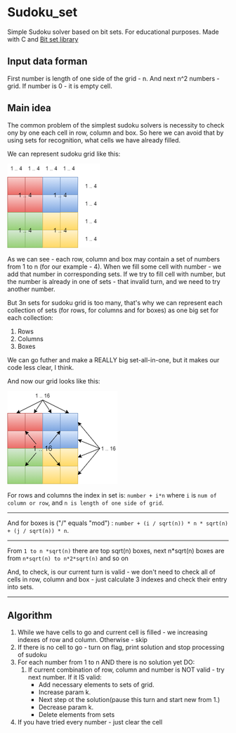 # Sudoku_set
Simple Sudoku solver based on bit sets. For educational purposes.
Made with C and [Bit set library](https://github.com/DanArmor/Bit_set_C)

## Input data forman
First number is length of one side of the grid - n. And next n^2 numbers - grid. If number is 0 - it is empty cell.

## Main idea
The common problem of the simplest sudoku solvers is necessity to check ony by one each cell in row, column and box. So here we can avoid that by using sets for recognition, what cells we have already filled.

We can represent sudoku grid like this:

![First img](img/1.png)

As we can see - each row, column and box may contain a set of numbers from 1 to n (for our example - 4). When we fill some cell with number - we add that number in corresponding sets. If we try to fill cell with number, but the number is already in one of sets - that invalid turn, and we need to try another number.

But 3n sets for sudoku grid is too many, that's why we can represent each collection of sets (for rows, for columns and for boxes) as one big set for each collection:
1. Rows
2. Columns
3. Boxes

We can go futher and make a REALLY big set-all-in-one, but it makes our code less clear, I think.

And now our grid looks like this:

![Second img](img/2.png)

For rows and columns the index in set is: `number + i*n` where `i` is `num of column or row`, and `n is length of one side of grid`.

---

And for boxes is ("/" equals "mod") : `number + (i / sqrt(n)) * n * sqrt(n) + (j / sqrt(n)) * n`. 

---

From `1 to n *sqrt(n)` there are top sqrt(n) boxes, next n*sqrt(n) boxes are from `n*sqrt(n) to n*2*sqrt(n)` and so on

And, to check, is our current turn is valid - we don't need to check all of cells in row, column and box - just calculate 3 indexes and check their entry into sets. 

---
## Algorithm

  1. While we have cells to go and current cell is filled - we increasing indexes of row and column. Otherwise - skip
  2. If there is no cell to go - turn on flag, print solution and stop processing of sudoku
  3. For each number from 1 to n AND there is no solution yet DO:
      1. If current combination of row, column and number is NOT valid - try next number. If it IS valid:
          * Add necessary elements to sets of grid.
          * Increase param k.
          * Next step ot the solution(pause this turn and start new from 1.)
          * Decrease param k.
          * Delete elements from sets
  4. If you have tried every number - just clear the cell
